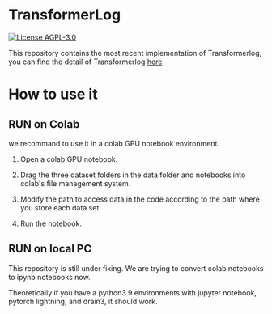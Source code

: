 # TransformerLog

[![License AGPL-3.0](https://img.shields.io/badge/License-AGPL--3-brightgreen.svg)](https://github.com/ericzhou571/TransformerLog/blob/main/LICENSE)

This repository contains the most recent implementation of Transformerlog, you can find the detail of Transformerlog [here](https://www.overleaf.com/project/60cda0b8dbe1de37f5e59a49)


# How to use it

## RUN on Colab
we recommand to use it in a colab GPU notebook environment.

1. Open a colab GPU notebook.

2. Drag the three dataset folders in the data folder and notebooks into colab's file management system.


3. Modify the path to access data in the code according to the path where you store each data set.


4. Run the notebook.

## RUN on local PC
This repository is still under fixing. We are trying to convert colab notebooks to ipynb notebooks now.

Theoretically if you have a python3.9 environments with jupyter notebook, pytorch lightning, and drain3, it should work.
